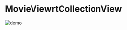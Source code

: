 # MovieViewrtCollectionView
![demo](https://cloud.githubusercontent.com/assets/15274466/22180904/59ed684a-e033-11e6-8da4-4b580e788dad.gif)
